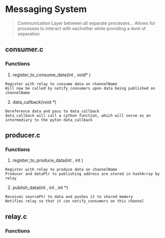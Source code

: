 # Messaging System

> Communication Layer between all separate processes... Allows for processes to interact with eachother while providing a level of separation

## consumer.c

### Functions

1. register_to_consume_data(int <channelName>, void\* <callback>)

```
Register with relay to consume data on channelName
Will now be called by notify_consumers upon data being published on channelName
```

2. data_callback(void \*<dataPtr>)

```
Dereference data and pass to data_callback
data_callback will call a cython function, which will serve as an intermediary to the pyton data_callback
```

## producer.c

### Functions

1. register_to_produce_data(int <channelName>, int <dataSize>)

```
Register with relay to produce data on channelName
Producer and dataPtr to publishing address are stored in hashArray by relay
```

2. publish_data(int <channelName>, int <dataSize>, int \*<sourcePtr>)

```
Receives sourcePtr to data and pushes it to shared memory
Notifies relay so that it can notify_consumers on this channel
```
 
## relay.c

### Functions

